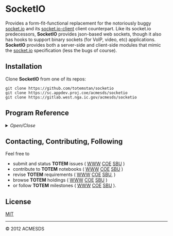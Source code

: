 # SocketIO

Provides a form-fit-functional replacement for the notoriously buggy [socket.io](https://www.npmjs.com/package/socket.io) 
and its [socket.io-client](https://www.npmjs.com/package/socket.io-client) client counterpart.  Like its socket.io predecessors, 
**SocketIO** provides json-based web sockets, though it also has hooks to support binary sockets (for VoIP, video, etc) applications.
**SocketIO** provides both a server-side and client-side modules that mimic the [socket.io](https://socket.io/docs/v3/client-initialization/)
specification (less the bugs of course).

## Installation

Clone **SocketIO** from one of its repos:

	git clone https://github.com/totemstan/socketio
	git clone https://sc.appdev.proj.coe/acmesds/socketio
	git clone https://gitlab.west.nga.ic.gov/acmesds/socketio

## Program Reference
<details>
<summary>
<i>Open/Close</i>
</summary>
## Modules

<dl>
<dt><a href="#module_SOCKETIO">SOCKETIO</a></dt>
<dd><p>Replaces the buggy socket.io and socket.io-client modules.
Documented in accordance with <a href="https://jsdoc.app/">jsdoc</a>.</p>
<p>ref: <a href="https://medium.com/hackernoon/implementing-a-websocket-server-with-node-js-d9b78ec5ffa8">https://medium.com/hackernoon/implementing-a-websocket-server-with-node-js-d9b78ec5ffa8</a></p>
</dd>
<dt><a href="#module_SOCKETIO-CLIENT">SOCKETIO-CLIENT</a></dt>
<dd><p>Replaces the buggy socket.io and socket.io-client modules found in the public.</p>
</dd>
</dl>

<a name="module_SOCKETIO"></a>

## SOCKETIO
Replaces the buggy socket.io and socket.io-client modules.
Documented in accordance with [jsdoc](https://jsdoc.app/).

ref: https://medium.com/hackernoon/implementing-a-websocket-server-with-node-js-d9b78ec5ffa8

**Requires**: <code>module:CRYPTO</code>  
**Author**: [ACMESDS](https://totemstan.github.io)  
**Example**  
```js
On the server:

	const SIO = require("socketio");
	IO = SIO(server);					// connects socketIO to your nodejs server
	
	IO.on( "connect", socket => {		// the client automatically emits a "connect" request when it calls io()  
	
		socket.on(  "CHANNEL", (req,socket) => {			// intercepts client request made on socket to this CHANNEL
			console.log( "here is the client's request", req ); 
			socket.emit({ message: "a response" });
			IO.emit({ message: "a message for everyone!" });
			IO.emitOthers("SkipThisClient", { message: "a message for everyone!" });		// useful emit extension
			IO.clients["someone@totem.org"].emit({ message: "you get an extra message"});
		});
		
		// etc for other CHANNELs 

	});	
	IO.emit({ .... })  			// to emit a request to all clients

On the client:

	// <script type="text/javascript, src="/socketio/socketio-client.js"></script>

	const
		ioSocket = io();			// connect to socketIO by emitting a "connect" request
		ioClient = "myClientName";	// set a client name to identify this socket

	ioSocket.emit("CHANNEL", {		// send request to server side on its CHANNEL
		...
	});
	
	ioSocket.on("CHANNEL", req => {
		console.log("server sent this request", req);
	});
	
```
**Example**  
```js
On the server:

	const
		SOCKETIO = require("socketio"),
		SIO = SOCKETIO(server); 	// establish sockets on provided HTTP server

	SIO.on("connect", socket => {  	// define socket listeners when client calls the socketio-client io()
		console.log("listening to sockets");

		socket.on( "join", (req,socket) => {	// trap client "join" request
		});

		// etc
	});
	

On the client:
	// The socketio interface is established when the server does a require( "socketio" ) to create a 
	// socketio = "/socketio/socketio-client.js" endpoint from which the client imports its client via a 
	// <script src=socketio> and defines a default ioClient name.

	const
		iosocket = io(); 					// connect to socketio 
		ioClient = "somewhere@org.com";		// default client nmae

		iosocket.emit( "join", {			// send join request to server
			client: ioClient,				// usually provide with request 
			message: "can I join please?"	// optional connection info
		}); 
```
<a name="module_SOCKETIO-CLIENT"></a>

## SOCKETIO-CLIENT
Replaces the buggy socket.io and socket.io-client modules found in the public.

**Author**: [ACMESDS](https://totemstan.github.io)  
</details>

## Contacting, Contributing, Following

Feel free to 
* submit and status **TOTEM** issues (
[WWW](http://totem.zapto.org/issues.view) 
[COE](https://totem.west.ile.nga.ic.gov/issues.view) 
[SBU](https://totem.nga.mil/issues.view)
)  
* contribute to **TOTEM** notebooks (
[WWW](http://totem.zapto.org/shares/notebooks/) 
[COE](https://totem.west.ile.nga.ic.gov/shares/notebooks/) 
[SBU](https://totem.nga.mil/shares/notebooks/)
)  
* revise **TOTEM** requirements (
[WWW](http://totem.zapto.org/reqts.view) 
[COE](https://totem.west.ile.nga.ic.gov/reqts.view) 
[SBU](https://totem.nga.mil/reqts.view), 
)  
* browse **TOTEM** holdings (
[WWW](http://totem.zapto.org/) 
[COE](https://totem.west.ile.nga.ic.gov/) 
[SBU](https://totem.nga.mil/)
)  
* or follow **TOTEM** milestones (
[WWW](http://totem.zapto.org/milestones.view) 
[COE](https://totem.west.ile.nga.ic.gov/milestones.view) 
[SBU](https://totem.nga.mil/milestones.view)
).

## License

[MIT](LICENSE)

* * *

&copy; 2012 ACMESDS
